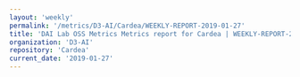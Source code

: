```yaml
---
layout: 'weekly'
permalink: '/metrics/D3-AI/Cardea/WEEKLY-REPORT-2019-01-27'
title: 'DAI Lab OSS Metrics Metrics report for Cardea | WEEKLY-REPORT-2019-01-27'
organization: 'D3-AI'
repository: 'Cardea'
current_date: '2019-01-27'
---
```


